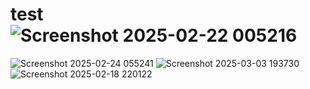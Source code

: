 # test![Screenshot 2025-02-22 005216](https://github.com/user-attachments/assets/ad505f9a-2756-4214-a92a-3ccab4d27fb9)
![Screenshot 2025-02-24 055241](https://github.com/user-attachments/assets/668df4c4-1e29-4995-8b3f-47f327a02226)
![Screenshot 2025-03-03 193730](https://github.com/user-attachments/assets/7eb3ffff-f876-484a-a3ea-bdbb1c3e9755)
![Screenshot 2025-02-18 220122](https://github.com/user-attachments/assets/93f705b4-c733-4f46-963e-e4231c8dc14b)
